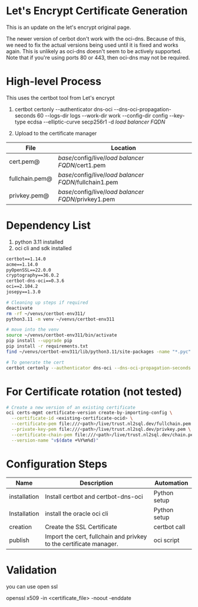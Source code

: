 # Let's Encrypt Certificate Generation

<p>This is an update on the let's encrypt original page.</p>

The newer version of cerbot don't work with the oci-dns. Because of this, we need to fix the actual versions being used until it is fixed and works again. This is unlikely as oci-dns doesn't seem to be actively supported. Note that if you're using ports 80 or 443, then oci-dns may not be required.

# High-level Process

This uses the certbot tool from Let's encrypt

1.  certbot certonly --authenticator dns-oci --dns-oci-propagation-seconds 60 --logs-dir logs --work-dir work --config-dir config --key-type ecdsa --elliptic-curve secp256r1 -d _load balancer FQDN_

2.  Upload to the certificate manager

| File | Location |
|------|----------|
|cert.pem@  | _base_/config/live/_load balancer FQDN_/cert1.pem |
|fullchain.pem@ | _base_/config/live/_load balancer FQDN_/fullchain1.pem |
|privkey.pem@  | _base_/config/live/_load balancer FQDN_/privkey1.pem |

# Dependency List

1. python 3.11 installed
2. oci cli and sdk installed

``` requirement.txt
certbot==1.14.0
acme==1.14.0
pyOpenSSL==22.0.0
cryptography==36.0.2
certbot-dns-oci==0.3.6
oci==2.104.2
josepy==1.3.0
```

``` bash
# Cleaning up steps if required
deactivate
rm -rf ~/venvs/certbot-env311/
python3.11 -m venv ~/venvs/certbot-env311

# move into the venv
source ~/venvs/certbot-env311/bin/activate
pip install --upgrade pip
pip install -r requirements.txt
find ~/venvs/certbot-env311/lib/python3.11/site-packages -name "*.pyc" -delete
```

``` bash
# To generate the cert
certbot certonly --authenticator dns-oci --dns-oci-propagation-seconds 60 --logs-dir logs --work-dir work --config-dir config --key-type ecdsa --elliptic-curve secp256r1 -d _load balancer FQDN_
```
# For Certificate rotation (not tested)
``` bash
# Create a new version of an existing certificate
oci certs-mgmt certificate-version create-by-importing-config \
  --certificate-id <existing-certificate-ocid> \
  --certificate-pem file:///<path>/live/trust.nl2sql.dev/fullchain.pem \
  --private-key-pem file:///<path>/live/trust.nl2sql.dev/privkey.pem \
  --certificate-chain-pem file:///<path>/live/trust.nl2sql.dev/chain.pem \
  --version-name "v$(date +%Y%m%d)"
```

# Configuration Steps

| **Name** | **Description** | **Automation** |
|----|----|----|
| installation | Install certbot and certbot-dns-oci | Python setup |
| Installation | install the oracle oci cli | Python setup |
| creation | Create the SSL Certificate | certbot call |
| publish | Import the cert, fullchain and privkey to the certificate manager. | oci script |

# Validation

you can use open ssl

openssl x509 -in \<certificate_file\> -noout -enddate
